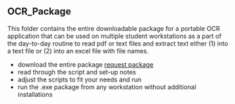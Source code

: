 ## OCR_Package

This folder contains the entire downloadable package for a portable OCR application that can be used on multiple student workstations as a part of the day-to-day routine to read pdf or text files and extract text either (1) into a text file or (2) into an excel file with file names. 

* download the entire package [request package](japryse@ou.edu)
* read through the script and set-up notes
* adjust the scripts to fit your needs and run
* run the .exe package from any workstation without additional installations 
